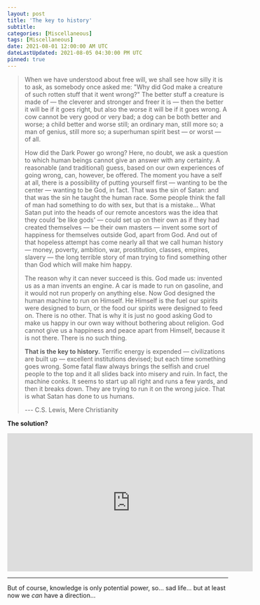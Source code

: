 ```yaml
---
layout: post
title: 'The key to history'
subtitle: 
categories: [Miscellaneous]
tags: [Miscellaneous]
date: 2021-08-01 12:00:00 AM UTC
dateLastUpdated: 2021-08-05 04:30:00 PM UTC
pinned: true
---
```


<!-- July 24, 2021  08:15 PM Philippine Time -->
<!-- Updated August 06, 2021  12:30 AM Philippine Time - added more from C.S Lewis; and, knowledge is only potential power -->


> When we have understood about free will, we shall see how silly it is to ask, as somebody once asked me: "Why did God make a creature of such rotten stuff that it went wrong?" The better stuff a creature is made of — the cleverer and stronger and freer it is — then the better it will be if it goes right, but also the worse it will be if it goes wrong. A cow cannot be very good or very bad; a dog can be both better and worse; a child better and worse still; an ordinary man, still more so; a man of genius, still more so; a superhuman spirit best — or worst — of all.
> 
> How did the Dark Power go wrong? Here, no doubt, we ask a question to which human beings cannot give an answer with any certainty. A reasonable (and traditional) guess, based on our own experiences of going wrong, can, however, be offered. The moment you have a self at all, there is a possibility of putting yourself first — wanting to be the center — wanting to be God, in fact. That was the sin of Satan: and that was the sin he taught the human race. Some people think the fall of man had something to do with sex, but that is a mistake... What Satan put into the heads of our remote ancestors was the idea that they could 'be like gods' — could set up on their own as if they had created themselves — be their own masters — invent some sort of happiness for themselves outside God, apart from God. And out of that hopeless attempt has come nearly all that we call human history — money, poverty, ambition, war, prostitution, classes, empires, slavery — the long terrible story of man trying to find something other than God which will make him happy.
> 
> The reason why it can never succeed is this. God made us: invented us as a man invents an engine. A car is made to run on gasoline, and it would not run properly on anything else. Now God designed the human machine to run on Himself. He Himself is the fuel our spirits were designed to burn, or the food our spirits were designed to feed on. There is no other. That is why it is just no good asking God to make us happy in our own way without bothering about religion. God cannot give us a happiness and peace apart from Himself, because it is not there. There is no such thing. 
> 
> **That is the key to history.** Terrific energy is expended — civilizations are built up — excellent institutions devised; but each time something goes wrong. Some fatal flaw always brings the selfish and cruel people to the top and it all slides back into misery and ruin. In fact, the machine conks. It seems to start up all right and runs a few yards, and then it breaks down. They are trying to run it on the wrong juice. That is what Satan has done to us humans.
> 
> --- C.S. Lewis, Mere Christianity 


**The solution?** 

<iframe width="560" height="315" src="https://www.youtube.com/embed/bxzuh5Xx5G4" title="YouTube video player" frameborder="0" allow="accelerometer; autoplay; clipboard-write; encrypted-media; gyroscope; picture-in-picture" allowfullscreen></iframe>

-----

<div class="message" markdown="1">

But of course, knowledge is only potential power, so... sad life... but at least now we _can_ have a direction...

</div>

<!-- 
References:

January 2011 - The Key to History - https://www.cslewisinstitute.org/webfm_send/156

C.S. Lewis on free will and the key to history - https://blog.acton.org/archives/104648-c-s-lewis-on-free-will-and-the-key-to-history.html
 -->
